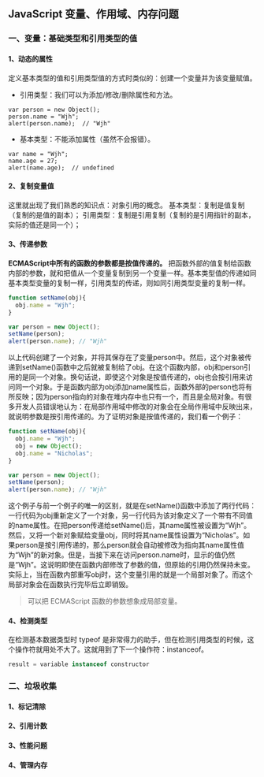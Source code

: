 ## JavaScript 变量、作用域、内存问题

### 一、变量：基础类型和引用类型的值

#### 1、动态的属性
定义基本类型的值和引用类型值的方式时类似的：创建一个变量并为该变量赋值。
- 引用类型：我们可以为添加/修改/删除属性和方法。

```
var person = new Object();
person.name = "Wjh";
alert(person.name);  // "Wjh"
```

- 基本类型：不能添加属性（虽然不会报错）。

```
var name = "Wjh";
name.age = 27;
alert(name.age);  // undefined
```

#### 2、复制变量值

这里就出现了我们熟悉的知识点：对象引用的概念。
基本类型：复制是值复制（复制的是值的副本）；
引用类型：复制是引用复制（复制的是引用指针的副本，实际的值还是同一个）；


#### 3、传递参数

**ECMAScript中所有的函数的参数都是按值传递的。**
把函数外部的值复制给函数内部的参数，就和把值从一个变量复制到另一个变量一样。基本类型值的传递如同基本类型变量的复制一样，引用类型的传递，则如同引用类型变量的复制一样。

```javascript
function setName(obj){
  obj.name = "Wjh";
}

var person = new Object();
setName(person);
alert(person.name); // "Wjh"
```
以上代码创建了一个对象，并将其保存在了变量person中。然后，这个对象被传递到setName()函数中之后就被复制给了obj。在这个函数内部，obj和person引用的是同一个对象。换句话说，即使这个对象是按值传递的，obj也会按引用来访问同一个对象。于是函数内部为obj添加name属性后，函数外部的person也将有所反映；因为person指向的对象在堆内存中也只有一个，而且是全局对象。有很多开发人员错误地认为：在局部作用域中修改的对象会在全局作用域中反映出来，就说明参数是按引用传递的。为了证明对象是按值传递的，我们看一个例子：

```javascript
function setName(obj){
  obj.name = "Wjh";
  obj = new Object();
  obj.name = "Nicholas";
}

var person = new Object();
setName(person);
alert(person.name); // "Wjh"
```

这个例子与前一个例子的唯一的区别，就是在setName()函数中添加了两行代码：一行代码为obj重新定义了一个对象，另一行代码为该对象定义了一个带有不同值的name属性。在把person传递给setName()后，其name属性被设置为“Wjh”。然后，又将一个新对象赋给变量obj，同时将其name属性设置为“Nicholas”。如果person是按引用传递的，那么person就会自动被修改为指向其name属性值为“Wjh”的新对象。但是，当接下来在访问person.name时，显示的值仍然是“Wjh”。这说明即使在函数内部修改了参数的值，但原始的引用仍然保持未变。实际上，当在函数内部重写obj时，这个变量引用的就是一个局部对象了。而这个局部对象会在函数执行完毕后立即销毁。

> 可以把 ECMAScript 函数的参数想象成局部变量。


#### 4、检测类型

在检测基本数据类型时 typeof 是非常得力的助手，但在检测引用类型的时候，这个操作符就用处不大了。这就用到了下一个操作符：instanceof。

```javascript
result = variable instanceof constructor
```
### 二、垃圾收集

#### 1、标记清除
#### 2、引用计数
#### 3、性能问题
#### 4、管理内存










